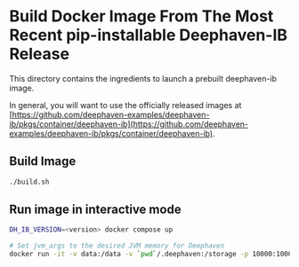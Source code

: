 # Build Docker Image From The Most Recent pip-installable Deephaven-IB Release

This directory contains the ingredients to launch a prebuilt deephaven-ib image.

In general, you will want to use the officially released images at [https://github.com/deephaven-examples/deephaven-ib/pkgs/container/deephaven-ib](https://github.com/deephaven-examples/deephaven-ib/pkgs/container/deephaven-ib).

## Build Image

```bash
./build.sh
```

## Run image in interactive mode

```bash
DH_IB_VERSION=<version> docker compose up
```

```bash
# Set jvm_args to the desired JVM memory for Deephaven
docker run -it -v data:/data -v `pwd`/.deephaven:/storage -p 10000:10000 deephaven-examples/deephaven-ib:<version> python3 -i -c "from deephaven_server import Server; _server = Server(port=10000, jvm_args=['-Xmx4g']); _server.start()"
```
